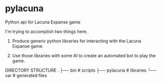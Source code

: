 # pylacuna
Python api for Lacuna Expanse game

I'm trying to accomplish two things here.

1) Produce generic python libraries for interacting with the Lacuna Expanse game.

2) Use those libraries with some AI to create an automated bot to play the game.


DIRECTORY STRUCTURE
.
├── bin            # scripts
├── pylacuna       # libraries
└── var            # generated files

